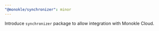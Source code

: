 ```yaml
---
"@monokle/synchronizer": minor
---
```


Introduce `synchronizer` package to allow integration with Monokle Cloud.

